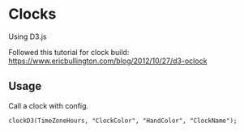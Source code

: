 # Clocks
Using D3.js

Followed this tutorial for clock build: 
https://www.ericbullington.com/blog/2012/10/27/d3-oclock
## Usage
Call a clock with config.    
    
    clockD3(TimeZoneHours, "ClockColor", "HandColor", "ClockName"); 
